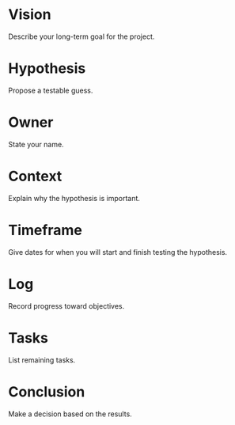 # Vision
Describe your long-term goal for the project.

# Hypothesis
Propose a testable guess.

# Owner
State your name.

# Context
Explain why the hypothesis is important.

# Timeframe
Give dates for when you will start and finish testing the hypothesis.

# Log
Record progress toward objectives.

# Tasks
List remaining tasks.

# Conclusion
Make a decision based on the results.
